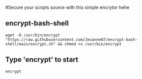 #Secure your scripts source with this simple encrytor hehe
## encrypt-bash-shell

```
wget -O /usr/bin/encrypt "https://raw.githubusercontent.com/Jesanne87/encrypt-bash-shell/main/encrypt.sh" && chmod +x /usr/bin/encrypt
```
## Type 'encrypt' to start

```
encrypt
```
